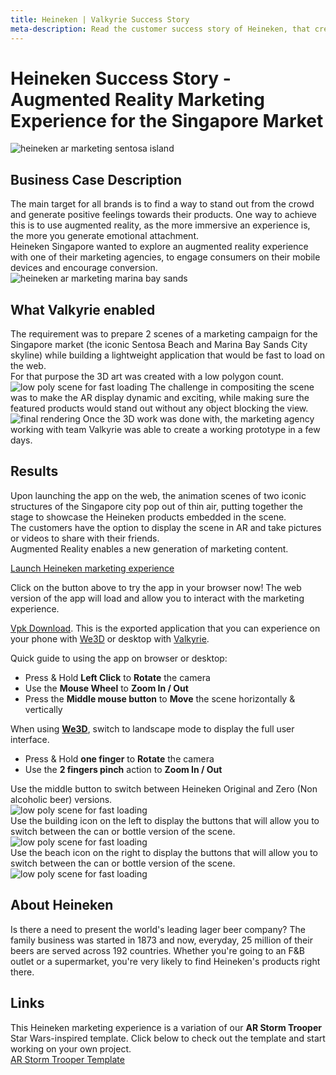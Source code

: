 ```yaml
---
title: Heineken | Valkyrie Success Story
meta-description: Read the customer success story of Heineken, that created a PoC for an Augmented Reality marketing experience in Singapore using our ready-made templates
---
```


# Heineken Success Story - Augmented Reality Marketing Experience for the Singapore Market

![heineken ar marketing sentosa island](https://cdn2.talansoft.com/ftp/img/heineken/sentosa-heineken-marketing.jpg)

## Business Case Description
The main target for all brands is to find a way to stand out from the crowd and generate positive feelings towards their products. One way to achieve this is to use augmented reality, as the more immersive an experience is, the more you generate emotional attachment.<br>
Heineken Singapore wanted to explore an augmented reality experience with one of their marketing agencies, to engage consumers on their mobile devices and encourage conversion. <br>
![heineken ar marketing marina bay sands](https://cdn2.talansoft.com/ftp/img/heineken/mbs-heineken-marketing.jpg)

## What Valkyrie enabled
The requirement was to prepare 2 scenes of a marketing campaign for the Singapore market (the iconic Sentosa Beach and Marina Bay Sands City skyline) while building a lightweight application that would be fast to load on the web.<br>
For that purpose the 3D art was created with a low polygon count.<br>
![low poly scene for fast loading](https://cdn2.talansoft.com/ftp/img/heineken/sentosa-scene-polygon.jpg)
The challenge in compositing the scene was to make the AR display dynamic and exciting, while making sure the featured products would stand out without any object blocking the view.<br>
![final rendering](https://cdn2.talansoft.com/ftp/img/heineken/sentosa-scene-modeling.jpg)
Once the 3D work was done with, the marketing agency working with team Valkyrie was able to create a working prototype in a few days.<br>

## Results
Upon launching the app on the web, the animation scenes of two iconic structures of the Singapore city pop out of thin air, putting together the stage to showcase the Heineken products embedded in the scene.<br>
The customers have the option to display the scene in AR and take pictures or videos to share with their friends.<br>
Augmented Reality enables a new generation of marketing content.<br>

<a class="btn btn-primary umami--click--bt_launch_heineken_marketing" href="/vlk/samples/heineken-marketing/Heineken-Marketing.vpk">Launch Heineken marketing experience</a>

Click on the button above to try the app in your browser now! The web version of the app will load and allow you to interact with the marketing experience.  

[Vpk Download](https://cdn2.talansoft.com/ftp/samples/Heineken-Marketing.vpk). This is the exported application that you can experience on your phone with [We3D](/vlk/downloads#we3d) or desktop with [Valkyrie](/vlk/downloads#vlk).

Quick guide to using the app on browser or desktop:  
- Press & Hold **Left Click** to **Rotate** the camera
- Use the **Mouse Wheel** to **Zoom In / Out**
- Press the **Middle mouse button** to **Move** the scene horizontally & vertically

When using **[We3D](/vlk/downloads#we3d)**, switch to landscape mode to display the full user interface.  
- Press & Hold **one finger** to **Rotate** the camera
- Use the **2 fingers pinch** action to **Zoom In / Out**

Use the middle button to switch between Heineken Original and Zero (Non alcoholic beer) versions.<br>
![low poly scene for fast loading](https://cdn2.talansoft.com/ftp/img/heineken/bottle-switch-button.png)<br>
Use the building icon on the left to display the buttons that will allow you to switch between the can or bottle version of the scene.<br>
![low poly scene for fast loading](https://cdn2.talansoft.com/ftp/img/heineken/mbs-selection-screen.png)<br>
Use the beach icon on the right to display the buttons that will allow you to switch between the can or bottle version of the scene.<br>
![low poly scene for fast loading](https://cdn2.talansoft.com/ftp/img/heineken/sentosa-selection-screen.png)<br>

## About Heineken
Is there a need to present the world's leading lager beer company? The family business was started in 1873 and now, everyday, 25 million of their beers are served across 192 countries. Whether you're going to an F&B outlet or a supermarket, you're very likely to find Heineken's products right there.

## Links
This Heineken marketing experience is a variation of our **AR Storm Trooper** Star Wars-inspired template. Click below to check out the template and start working on your own project.  
[AR Storm Trooper Template](/vlk/VlkSamples/ar-storm-trooper)  